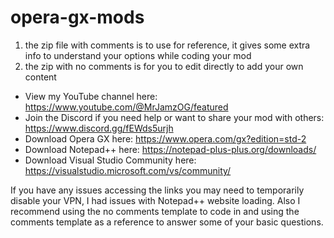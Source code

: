 # opera-gx-mods
1. the zip file with comments is to use for reference, it gives some extra info to understand your options while coding your mod
2. the zip with no comments is for you to edit directly to add your own content

- View my YouTube channel here: https://www.youtube.com/@MrJamzOG/featured
- Join the Discord if you need help or want to share your mod with others: https://www.discord.gg/fEWds5urjh
- Download Opera GX here: https://www.opera.com/gx?edition=std-2
- Download Notepad++ here: https://notepad-plus-plus.org/downloads/
- Download Visual Studio Community here: https://visualstudio.microsoft.com/vs/community/

If you have any issues accessing the links you may need to temporarily disable your VPN, I had issues with Notepad++ website loading. Also I recommend using the no comments template to code in and using the comments template as a reference to answer some of your basic questions.
